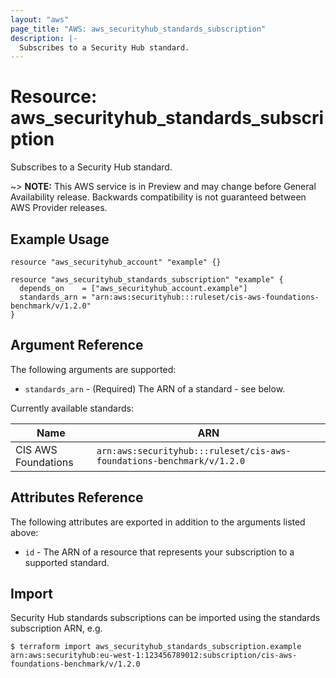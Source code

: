 ```yaml
---
layout: "aws"
page_title: "AWS: aws_securityhub_standards_subscription"
description: |-
  Subscribes to a Security Hub standard.
---
```


# Resource: aws_securityhub_standards_subscription

Subscribes to a Security Hub standard.

~> **NOTE:** This AWS service is in Preview and may change before General Availability release. Backwards compatibility is not guaranteed between AWS Provider releases.

## Example Usage

```hcl
resource "aws_securityhub_account" "example" {}

resource "aws_securityhub_standards_subscription" "example" {
  depends_on    = ["aws_securityhub_account.example"]
  standards_arn = "arn:aws:securityhub:::ruleset/cis-aws-foundations-benchmark/v/1.2.0"
}
```

## Argument Reference

The following arguments are supported:

* `standards_arn` - (Required) The ARN of a standard - see below.

Currently available standards:

| Name                | ARN                                                                   |
|---------------------|-----------------------------------------------------------------------|
| CIS AWS Foundations | `arn:aws:securityhub:::ruleset/cis-aws-foundations-benchmark/v/1.2.0` |

## Attributes Reference

The following attributes are exported in addition to the arguments listed above:

* `id` - The ARN of a resource that represents your subscription to a supported standard.

## Import

Security Hub standards subscriptions can be imported using the standards subscription ARN, e.g.

```
$ terraform import aws_securityhub_standards_subscription.example arn:aws:securityhub:eu-west-1:123456789012:subscription/cis-aws-foundations-benchmark/v/1.2.0
```
